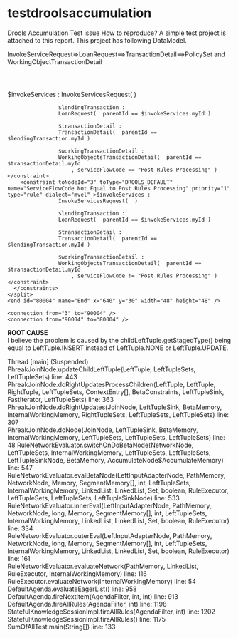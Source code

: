 testdroolsaccumulation
======================

Drools Accumulation Test issue
How to reproduce?
A simple test project is attached to this report. This project has following DataModel. 

InvokeServiceRequest=>LoanRequest==>TransactionDetail==>PolicySet	and WorkingObjectTransactionDetail
					
<?xml version="1.0" encoding="UTF-8"?> 
<process xmlns="http://drools.org/drools-5.0/process"
         xmlns:xs="http://www.w3.org/2001/XMLSchema-instance"
         xs:schemaLocation="http://drools.org/drools-5.0/process drools-processes-5.0.xsd"
         type="RuleFlow" name="RF6365_200" id="278865" package-name="com.test.sumofall.GeneratedRules" version="200" >

  <header>
    <imports>
      <import name="com.test.sumofall.InvokeServicesRequest" />
      <import name="com.test.sumofall.TransactionDetail" />
      <import name="com.test.sumofall.LoanRequest" />
      <import name="com.test.sumofall.WorkingObjectsTransactionDetail" />
    </imports>
  </header>

  <nodes>
    <ruleSet id="1" name="1" x="307" y="31" width="80" height="48" ruleFlowGroup="group_1" />
    <start id="70004" name="Start" x="61" y="33" width="48" height="48" />
    <ruleSet id="2" name="2" x="463" y="27" width="80" height="48" ruleFlowGroup="group_2" />
    <ruleSet id="3" name="3" x="315" y="230" width="80" height="48" ruleFlowGroup="group_3" />
    <join id="90004" name="EndJoin90004" x="532" y="80" width="49" height="49" type="2" />
    <split id="11" name="11" x="337" y="101" width="49" height="49" type="2" >
      <constraints>
        <constraint toNodeId="90004" toType="DROOLS_DEFAULT" name="ServiceFlowCode Equal to Post Rules Processing" priority="1" type="rule" dialect="mvel" >$invokeServices : 
					InvokeServicesRequest(  )

					$lendingTransaction : 
					LoanRequest(  parentId == $invokeServices.myId )

					$transactionDetail : 
					TransactionDetail(  parentId == $lendingTransaction.myId )

					$workingTransactionDetail : 
					WorkingObjectsTransactionDetail(  parentId == $transactionDetail.myId
						, serviceFlowCode == "Post Rules Processing" )</constraint>
        <constraint toNodeId="3" toType="DROOLS_DEFAULT" name="ServiceFlowCode Not Equal to Post Rules Processing" priority="1" type="rule" dialect="mvel" >$invokeServices : 
					InvokeServicesRequest(  )

					$lendingTransaction : 
					LoanRequest(  parentId == $invokeServices.myId )

					$transactionDetail : 
					TransactionDetail(  parentId == $lendingTransaction.myId )

					$workingTransactionDetail : 
					WorkingObjectsTransactionDetail(  parentId == $transactionDetail.myId
						, serviceFlowCode != "Post Rules Processing" )</constraint>
      </constraints>
    </split>
    <end id="80004" name="End" x="640" y="30" width="48" height="48" />
  </nodes>

  <connections>
    <connection from="70004" to="1" />
    <connection from="1" to="2" />
    <connection from="2" to="11" />
	<!--If WE change order of the following two lines to this it works for this example but similar change doesn't work when multiple split and joins are present in ruleflow
    <connection from="11" to="3" />
    <connection from="11" to="90004" />
		-->
    <connection from="11" to="90004" />
    <connection from="11" to="3" />

    <connection from="3" to="90004" />
    <connection from="90004" to="80004" />
  </connections>

</process>				

****ROOT CAUSE****			
I believe the problem is caused by the childLeftTuple.getStagedType() being equal to LeftTuple.INSERT instead of LeftTuple.NONE or LeftTuple.UPDATE. 

Thread [main] (Suspended)	
	PhreakJoinNode.updateChildLeftTuple(LeftTuple, LeftTupleSets, LeftTupleSets) line: 443	
	PhreakJoinNode.doRightUpdatesProcessChildren(LeftTuple, LeftTuple, RightTuple, LeftTupleSets, ContextEntry[], BetaConstraints, LeftTupleSink, FastIterator, LeftTupleSets) line: 363	
	PhreakJoinNode.doRightUpdates(JoinNode, LeftTupleSink, BetaMemory, InternalWorkingMemory, RightTupleSets, LeftTupleSets, LeftTupleSets) line: 307	
	PhreakJoinNode.doNode(JoinNode, LeftTupleSink, BetaMemory, InternalWorkingMemory, LeftTupleSets, LeftTupleSets, LeftTupleSets) line: 48	
	RuleNetworkEvaluator.switchOnDoBetaNode(NetworkNode, LeftTupleSets, InternalWorkingMemory, LeftTupleSets, LeftTupleSets, LeftTupleSinkNode, BetaMemory, AccumulateNode$AccumulateMemory) line: 547	
	RuleNetworkEvaluator.evalBetaNode(LeftInputAdapterNode, PathMemory, NetworkNode, Memory, SegmentMemory[], int, LeftTupleSets, InternalWorkingMemory, LinkedList<StackEntry>, LinkedList<StackEntry>, Set<String>, boolean, RuleExecutor, LeftTupleSets, LeftTupleSets, LeftTupleSinkNode) line: 533	
	RuleNetworkEvaluator.innerEval(LeftInputAdapterNode, PathMemory, NetworkNode, long, Memory, SegmentMemory[], int, LeftTupleSets, InternalWorkingMemory, LinkedList<StackEntry>, LinkedList<StackEntry>, Set<String>, boolean, RuleExecutor) line: 334	
	RuleNetworkEvaluator.outerEval(LeftInputAdapterNode, PathMemory, NetworkNode, long, Memory, SegmentMemory[], int, LeftTupleSets, InternalWorkingMemory, LinkedList<StackEntry>, LinkedList<StackEntry>, Set<String>, boolean, RuleExecutor) line: 161	
	RuleNetworkEvaluator.evaluateNetwork(PathMemory, LinkedList<StackEntry>, RuleExecutor, InternalWorkingMemory) line: 116	
	RuleExecutor.evaluateNetwork(InternalWorkingMemory) line: 54	
	DefaultAgenda.evaluateEagerList() line: 958	
	DefaultAgenda.fireNextItem(AgendaFilter, int, int) line: 913	
	DefaultAgenda.fireAllRules(AgendaFilter, int) line: 1198	
	StatefulKnowledgeSessionImpl.fireAllRules(AgendaFilter, int) line: 1202	
	StatefulKnowledgeSessionImpl.fireAllRules() line: 1175	
	SumOfAllTest.main(String[]) line: 133	


